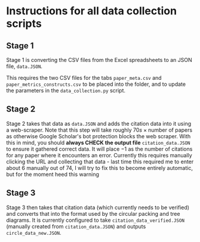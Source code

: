 # Instructions for all data collection scripts

## Stage 1
Stage 1 is converting the CSV files from the Excel spreadsheets to an JSON file, `data.JSON`.

This requires the two CSV files for the tabs `paper_meta.csv` and `paper_metrics_constructs.csv` to be placed into the folder, and to update the parameters in the `data_collection.py` script.

## Stage 2
Stage 2 takes that data as `data.JSON` and adds the citation data into it using a web-scraper. Note that this step will take roughly $70s \times \text{number of papers}$ as otherwise Google Scholar's bot protection blocks the web scraper. With this in mind, you should **always CHECK the output file** `citation_data.JSON` to ensure it gathered correct data. It will place $-1$ as the number of citations for any paper where it encounters an error. Currently this requires manually clicking the URL and collecting that data - last time this required me to enter about 6 manually out of 74, I will try to fix this to become entirely automatic, but for the moment heed this warning

## Stage 3
Stage 3 then takes that citation data (which currently needs to be verified) and converts that into the format used by the circular packing and tree diagrams. It is currently configured to take `citation_data_verified.JSON` (manually created from `citation_data.JSON`) and outputs `circle_data_new.JSON`.